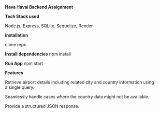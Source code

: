 **Hava Havai Backend Assignment**

**Tech Stack used**

Node.js, Express, SQLite, Sequelize, Render

**installation**

 clone repo


**Install dependencies**
 npm install

**Run App** 
 npm start 

**Features**

Retrieve airport details including related city and country information using a single query.

Seamlessly handle cases where the country data might not be available.

Provide a structured JSON response.


